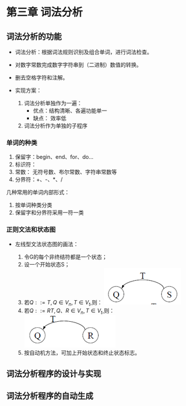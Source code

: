 # 第三章 词法分析  

## 词法分析的功能  

+ 词法分析：根据词法规则识别及组合单词，进行词法检查。  
+ 对数字常数完成数字字符串到（二进制）数值的转换。  
+ 删去空格字符和注解。  

+ 实现方案：
    1. 词法分析单独作为一遍：
        + 优点：结构清晰、各遍功能单一  
        + 缺点： 效率低  
    2. 词法分析作为单独的子程序  

### 单词的种类

1. 保留字：begin、end、for、do...
2. 标识符：  
3. 常数： 无符号数、布尔常数、字符串常数等  
4. 分界符：+、-、*、/  

几种常用的单词内部形式：

1. 按单词种类分类  
2. 保留字和分界符采用一符一类  

### 正则文法和状态图  

+ 左线型文法状态图的画法： 

    1. 令G的每个非终结符都是一个状态；  
    2. 设一个开始状态S；  
    3. 若$Q::=T, Q\in V_n, T\in V_t$,则： ![ ](snip2.png) 
    4. 若$Q::=RT, Q、R\in V_n, T \in V_t$,则：  
    ![ ](snip3.png)  
    5. 按自动机方法，可加上开始状态和终止状态标志。  


## 词法分析程序的设计与实现  

## 词法分析程序的自动生成  


